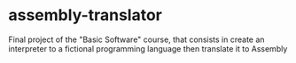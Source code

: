 # assembly-translator
Final project of the "Basic Software" course, that consists in create an interpreter to a fictional programming language then translate it to Assembly
